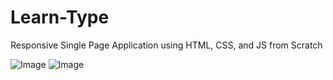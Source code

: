 # Learn-Type
Responsive Single Page Application using HTML, CSS, and JS from Scratch

![Image](C:\Projects\Learn-Type\images\logo\web-view.png)
![Image](C:\Projects\Learn-Type\images\logo\mobile-view.png)
